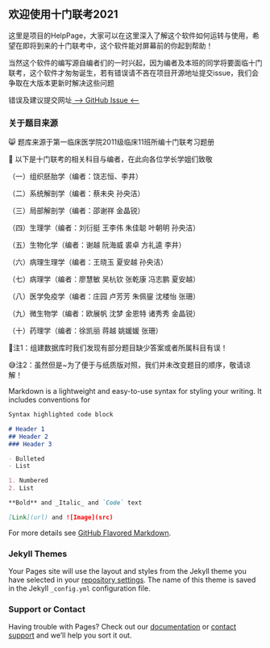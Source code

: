 ## 欢迎使用十门联考2021

这里是项目的HelpPage，大家可以在这里深入了解这个软件如何运转与使用，希望在即将到来的十门联考中，这个软件能对屏幕前的你起到帮助！

当然这个软件的编写源自编者们的一时兴起，因为编者及本班的同学将要面临十门联考，这个软件才匆匆诞生，若有错误请不吝在项目开源地址提交issue，我们会争取在大版本更新时解决这些问题

错误及建议提交网址[  --> GitHub Issue <--](https://github.com/jerryzuo0214/Integrated_Examination_Of_Ten_Subjects_WMU/issues)

### 关于题目来源

 :smile_cat: 题库来源于第一临床医学院2011级临床11班所编十门联考习题册

:clap: 以下是十门联考的相关科目与编者，在此向各位学长学姐们致敬

  （一）组织胚胎学（编者：饶志恒、李井）

  （二）系统解剖学（编者：蔡未央 孙央洁）

  （三）局部解剖学（编者：邵谢祥 金晶锐）

  （四）生理学（编者：刘衍挺 王李伟 朱佳聪 叶朝明 孙央洁）

  （五）生物化学（编者：谢越 阮海威 裘卓 方礼逵 李井）

  （六）病理生理学（编者：王晓玉 夏安越 孙央洁）

  （七）病理学（编者：廖慧敏 吴杭钦 张乾康 冯志鹏 夏安越）

  （八）医学免疫学（编者：庄园 卢芳芳 朱佩鋆 沈楼怡 张珊）

  （九）微生物学（编者：欧展帆 沈梦 金恩特 诸秀秀 金晶锐）

  （十）药理学（编者：徐凯丽 蒋越 姚媛媛 张珊）

:eyes:注1：组建数据库时我们发现有部分题目缺少答案或者所属科目有误！

:sweat_smile:注2：虽然但是~为了便于与纸质版对照，我们并未改变题目的顺序，敬请谅解！



Markdown is a lightweight and easy-to-use syntax for styling your writing. It includes conventions for

```markdown
Syntax highlighted code block

# Header 1
## Header 2
### Header 3

- Bulleted
- List

1. Numbered
2. List

**Bold** and _Italic_ and `Code` text

[Link](url) and ![Image](src)
```

For more details see [GitHub Flavored Markdown](https://guides.github.com/features/mastering-markdown/).

### Jekyll Themes

Your Pages site will use the layout and styles from the Jekyll theme you have selected in your [repository settings](https://github.com/jerryzuo0214/Integrated_Examination_Of_Ten_Subjects_WMU/settings). The name of this theme is saved in the Jekyll `_config.yml` configuration file.

### Support or Contact

Having trouble with Pages? Check out our [documentation](https://docs.github.com/categories/github-pages-basics/) or [contact support](https://support.github.com/contact) and we’ll help you sort it out.
